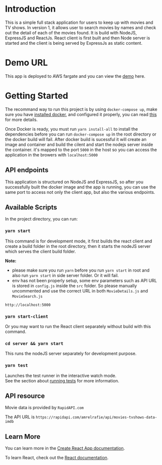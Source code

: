 # Introduction

This is a simple full stack application for users to keep up with movies and TV shows. In version 1,
it allows user to search movies by names and check out the detail of each of the movies found. It is
build with NodeJS, ExpressJS and ReactJs. React client is first built and then Node server is started
and the client is being served by ExpressJs as static content.

# Demo URL

This app is deployed to AWS fargate and you can view the [demo](http://3.94.158.145:5000/) here.

# Getting Started

The recommand way to run this project is by using `docker-compose up`, make sure you have [installed docker](https://www.docker.com/?utm_source=google&utm_medium=cpc&utm_campaign=dockerhomepage&utm_content=namer&utm_term=dockerhomepage&utm_budget=growth&gclid=Cj0KCQiAhMOMBhDhARIsAPVml-EL5wV4L0a85P7lPdSyg_CBr8TUYGK_BLEL2L3f9iLd2MpCJWGj9sMaAjOnEALw_wcB), and configured it properly, you can read [this](https://docs.docker.com/desktop/mac/install/) for more details.

Once Docker is ready, you must run `yarn install-all` to install the dependencies before you can run `docker-compose up` in the root directory or the docker build will fail. After docker build is sucessful it will create an image and container and build the cilent and start the nodejs server inside the container.
it's mapped to the port `5000` in the host so you can access the application in the browers with `localhost:5000`

## API endpoints

This application is structured on NodeJS and ExpressJS, so after you successfully built the docker image and the app is running, you can use the same port to access
not only the client app, but also the various endpoints.

## Available Scripts

In the project directory, you can run:

### `yarn start`

This command is for development mode, it first builds the react client and create a build folder in the root directory, then it starts the nodeJS server
which serves the client build folder.

**Note:**

- please make sure you run `yarn` before you run `yarn start` in root and also run `yarn start` in side server folder. Or it will fail.
- env has not been properly setup, some env parameters such as API URL is stored in `config.js` inside the `src` folder. So please manually uncommented and use the correct URL in both `MovieDetails.js` and `MovieSearch.js`

`http://localhost:5000`

### `yarn start-client`

Or you may want to run the React client separately without build with this command.

### `cd server && yarn start`

This runs the nodeJS server separately for development purpose.

### `yarn test`

Launches the test runner in the interactive watch mode.\
See the section about [running tests](https://facebook.github.io/create-react-app/docs/running-tests) for more information.

## API resource

Movie data is provided by `RapidAPI.com`

The API URL is `https://rapidapi.com/amrelrafie/api/movies-tvshows-data-imdb`

## Learn More

You can learn more in the [Create React App documentation](https://facebook.github.io/create-react-app/docs/getting-started).

To learn React, check out the [React documentation](https://reactjs.org/).
